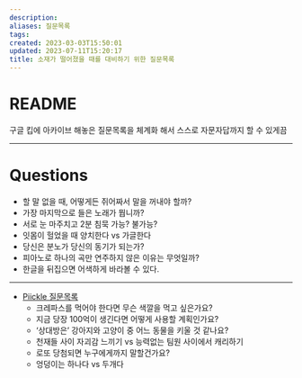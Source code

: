 ```yaml
---
description:
aliases: 질문목록 
tags: 
created: 2023-03-03T15:50:01
updated: 2023-07-11T15:20:17
title: 소재가 떨어졌을 때를 대비하기 위한 질문목록
---
```


# README

구글 킵에 아카이브 해놓은 질문목록을 체계화 해서 스스로 자문자답까지 할 수 있게끔

---
# Questions

- 할 말 없을 때, 어떻게든 쥐어짜서 말을 꺼내야 할까?
- 가장 마지막으로 들은 노래가 뭡니까?
- 서로 눈 마주치고 2분 침묵 가능? 불가능?
- 잇몸이 헐었을 때 양치한다 vs 가글한다
- 당신은 분노가 당신의 동기가 되는가?
- 피아노로 하나의 곡만 연주하지 않은 이유는 무엇일까?
- 한글을 뒤집으면 어색하게 바라볼 수 있다.

---
- [Piickle 질문목록](https://www.piickle.link/category)
	- 크레파스를 먹어야 한다면 무슨 색깔을 먹고 싶은가요?
	- 지금 당장 100억이 생긴다면 어떻게 사용할 계획인가요?
	- ‘상대방은’ 강아지와 고양이 중 어느 동물을 키울 것 같나요?
	- 천재들 사이 자괴감 느끼기 vs 능력없는 팀원 사이에서 캐리하기
	- 로또 당첨되면 누구에게까지 말할건가요?
	- 엉덩이는 하나다 vs 두개다
